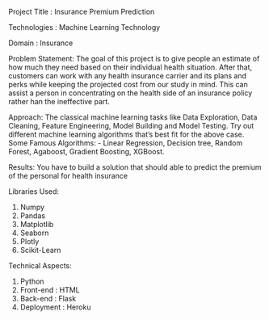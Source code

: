 Project Title : Insurance Premium Prediction

Technologies : Machine Learning Technology

Domain : Insurance

Problem Statement: 
The goal of this project is to give people an estimate of how much they need based on
their individual health situation. After that, customers can work with any health insurance carrier and its plans and perks while keeping the projected cost from our study in mind. This can assist a person in concentrating on the health side of an insurance policy rather han the ineffective part.

Approach: 
The classical machine learning tasks like Data Exploration, Data Cleaning, Feature Engineering, Model Building and Model Testing. Try out different machine learning algorithms that’s best fit for the above case.
Some Famous Algorithms: - Linear Regression, Decision tree, Random Forest, Agaboost, Gradient Boosting, XGBoost.

Results: 
You have to build a solution that should able to predict the premium of the personal for health insurance

Libraries Used:
1. Numpy
2. Pandas
3. Matplotlib
4. Seaborn
5. Plotly
6. Scikit-Learn

Technical Aspects:
1. Python
2. Front-end : HTML
3. Back-end : Flask
4. Deployment : Heroku
